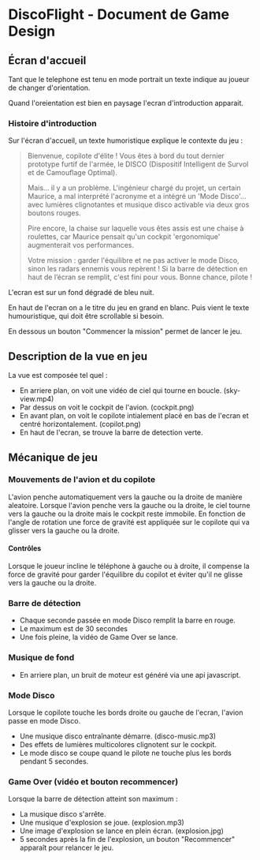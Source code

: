 # DiscoFlight - Document de Game Design

## Écran d'accueil

Tant que le telephone est tenu en mode portrait un texte indique au joueur de changer d'orientation.

Quand l'oreientation est bien en paysage l'ecran d'introduction apparait.

### Histoire d'introduction

Sur l'écran d'accueil, un texte humoristique explique le contexte du jeu :

> Bienvenue, copilote d'élite ! Vous êtes à bord du tout dernier prototype furtif de l'armée, le DISCO (Dispositif Intelligent de Survol et de Camouflage Optimal).
>
> Mais... il y a un problème. L'ingénieur chargé du projet, un certain Maurice, a mal interprété l'acronyme et a intégré un 'Mode Disco'... avec lumières clignotantes et musique disco activable via deux gros boutons rouges.
>
> Pire encore, la chaise sur laquelle vous êtes assis est une chaise à roulettes, car Maurice pensait qu'un cockpit 'ergonomique' augmenterait vos performances.
>
> Votre mission : garder l'équilibre et ne pas activer le mode Disco, sinon les radars ennemis vous repèrent ! Si la barre de détection en haut de l’écran se remplit, c'est fini pour vous. Bonne chance, pilote !

L'ecran est sur un fond dégradé de bleu nuit.

En haut de l'ecran on a le titre du jeu en grand en blanc.
Puis vient le texte humouristique, qui doit être scrollable si besoin.

En dessous un bouton "Commencer la mission" permet de lancer le jeu.

## Description de la vue en jeu

La vue est composée tel quel :

- En arriere plan, on voit une vidéo de ciel qui tourne en boucle. (sky-view.mp4)
- Par dessus on voit le cockpit de l'avion. (cockpit.png)
- En avant plan, on voit le copilote intialement placé en bas de l'ecran et centré horizontalement. (copilot.png)
- En haut de l'ecran, se trouve la barre de detection verte.

## Mécanique de jeu

### Mouvements de l'avion et du copilote

L'avion penche automatiquement vers la gauche ou la droite de manière aleatoire.
Lorsque l'avion penche vers la gauche ou la droite, le ciel tourne vers la gauche ou la droite mais le cockpit reste immobile.
En fonction de l'angle de rotation une force de gravité est appliquée sur le copilote qui va glisser vers la gauche ou la droite.

#### Contrôles

Lorsque le joueur incline le téléphone à gauche ou à droite, il compense la force de gravité pour garder l'équilibre du copilot et éviter qu'il ne glisse vers la gauche ou la droite.

### Barre de détection

- Chaque seconde passée en mode Disco remplit la barre en rouge.
- Le maximum est de 30 secondes
- Une fois pleine, la vidéo de Game Over se lance.

### Musique de fond

- En arriere plan, un bruit de moteur est généré via une api javascript.

### Mode Disco

Lorsque le copilote touche les bords droite ou gauche de l'ecran, l'avion passe en mode Disco.

- Une musique disco entraînante démarre. (disco-music.mp3)
- Des effets de lumières multicolores clignotent sur le cockpit.
- Le mode disco se coupe quand le pilote ne touche plus les bords pendant 5 secondes.

### Game Over (vidéo et bouton recommencer)

Lorsque la barre de détection atteint son maximum :

- La musique disco s'arrête.
- Une musique d'explosion se joue. (explosion.mp3)
- Une image d'explosion se lance en plein écran. (explosion.jpg)
- 5 secondes après la fin de l'explosion, un bouton "Recommencer" apparaît pour relancer le jeu.
